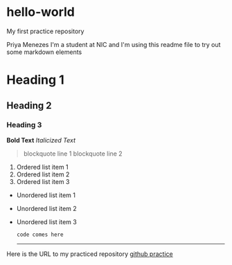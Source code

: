 # hello-world
My first practice repository

Priya Menezes
I'm a student at NIC and I'm using this readme file to try out some markdown elements


# Heading 1
## Heading 2
### Heading 3

**Bold Text**
*Italicized Text*

> blockquote line 1
> blockquote line 2

1. Ordered list item 1
2. Ordered list item 2
3. Ordered list item 3

- Unordered list item 1
- Unordered list item 2
- Unordered list item 3

  `code comes here`

  ---

  
Here is the URL to my practiced repository [github practice](https://github.com/pmenezes3094/hello-world)
